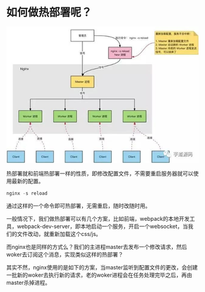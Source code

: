# 如何做热部署呢？

![%E5%A6%82%E4%BD%95%E5%81%9A%E7%83%AD%E9%83%A8%E7%BD%B2%E5%91%A2%EF%BC%9F%20cff654caf8164b798cd7f15da1193ad8/Untitled.png](%E5%A6%82%E4%BD%95%E5%81%9A%E7%83%AD%E9%83%A8%E7%BD%B2%E5%91%A2%EF%BC%9F%20cff654caf8164b798cd7f15da1193ad8/Untitled.png)

热部署就和前端热部署一样的性质，即修改配置文件，不需要重启服务器就可以使用最新的配置。

```jsx
nginx -s reload
```

通过这样的一个命令即可热部署，无需重启，随时改随时用。

一般情况下，我们做热部署可以有几个方案，比如前端，webpack的本地开发工具，webpack-dev-server，即本地启动一个服务，开启一个websocket，当我们的文件改动，就重新加载这个css/js。

而nginx也是同样的方式么？我们的主进程master去发布一个修改请求，然后woker去订阅这个消息，实现类似这样的热部署？

其实不然，nginx使用的是如下的方案，当master监听到配置文件的更改，会创建一批新的woker去执行新的请求，老的woker进程会在任务处理完毕之后，再由master杀掉进程。